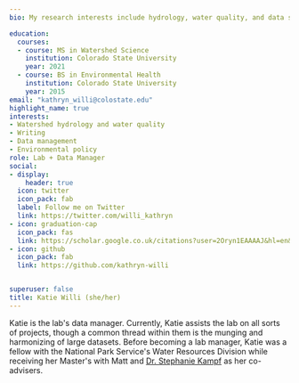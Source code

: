 ```yaml
---
bio: My research interests include hydrology, water quality, and data science.

education:
  courses:
  - course: MS in Watershed Science
    institution: Colorado State University
    year: 2021
  - course: BS in Environmental Health
    institution: Colorado State University
    year: 2015
email: "kathryn_willi@colostate.edu"
highlight_name: true
interests:
- Watershed hydrology and water quality
- Writing
- Data management
- Environmental policy
role: Lab + Data Manager
social:
- display:
    header: true
  icon: twitter
  icon_pack: fab
  label: Follow me on Twitter
  link: https://twitter.com/willi_kathryn
- icon: graduation-cap
  icon_pack: fas
  link: https://scholar.google.co.uk/citations?user=2Oryn1EAAAAJ&hl=en&oi=ao
- icon: github
  icon_pack: fab
  link: https://github.com/kathryn-willi


superuser: false
title: Katie Willi (she/her)
---
```


Katie is the lab's data manager. Currently, Katie assists the lab on all sorts of projects, though a common thread within them is the munging and harmonizing of large datasets. Before becoming a lab manager, Katie was a fellow with the National Park Service's Water Resources Division while receiving her Master's with Matt and [Dr. Stephanie Kampf](https://www.nrel.colostate.edu/investigator/stephanie-kampf-homepage/) as her co-advisers.
